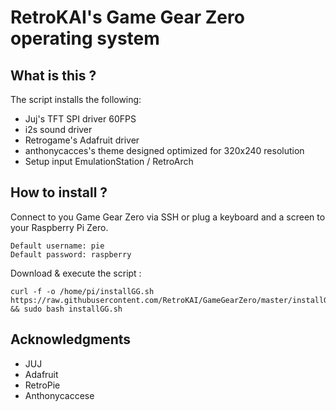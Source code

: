 
# RetroKAI's Game Gear Zero operating system


## What is this ?

The script installs the following:

- Juj's TFT SPI driver 60FPS
- i2s sound driver
- Retrogame's Adafruit driver
- anthonycacces's theme designed optimized for 320x240 resolution
- Setup input EmulationStation / RetroArch


## How to install ?

Connect to you Game Gear Zero via SSH or plug a keyboard and a screen to your Raspberry Pi Zero.

```
Default username: pie
Default password: raspberry
```

Download & execute the script :

```shell
curl -f -o /home/pi/installGG.sh https://raw.githubusercontent.com/RetroKAI/GameGearZero/master/installGG.sh && sudo bash installGG.sh
```

## Acknowledgments
- JUJ
- Adafruit
- RetroPie
- Anthonycaccese
